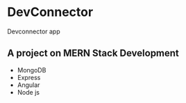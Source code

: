 # DevConnector
Devconnector app
## A project on MERN Stack Development
  * MongoDB
  * Express
  * Angular
  * Node js
